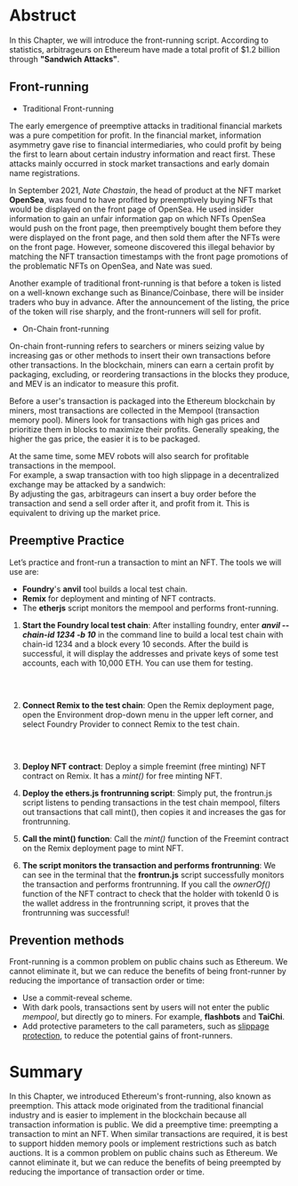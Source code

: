 # Abstruct

In this Chapter, we will introduce the front-running script. According to statistics, arbitrageurs on Ethereum have made a total profit of $1.2 billion through **\"Sandwich Attacks\"**.

## Front-running

- Traditional Front-running

The early emergence of preemptive attacks in traditional financial markets was a pure competition for profit. In the financial market, information asymmetry gave rise to financial intermediaries,
who could profit by being the first to learn about certain industry information and react first. These attacks mainly occurred in stock market transactions and early domain name registrations.

In September 2021, _Nate Chastain_, the head of product at the NFT market **OpenSea**, was found to have profited by preemptively buying NFTs that would be displayed on the front page of OpenSea.
He used insider information to gain an unfair information gap on which NFTs OpenSea would push on the front page, then preemptively bought them before they were displayed on the front page,
and then sold them after the NFTs were on the front page. However, someone discovered this illegal behavior by matching the NFT transaction timestamps with the front page promotions of the problematic NFTs on OpenSea, and Nate was sued.<br>

Another example of traditional front-running is that before a token is listed on a well-known exchange such as Binance/Coinbase, there will be insider traders who buy in advance.
After the announcement of the listing, the price of the token will rise sharply, and the front-runners will sell for profit.

- On-Chain front-running

On-chain front-running refers to searchers or miners seizing value by increasing gas or other methods to insert their own transactions before other transactions.
In the blockchain, miners can earn a certain profit by packaging, excluding, or reordering transactions in the blocks they produce, and MEV is an indicator to measure this profit.<br>

Before a user's transaction is packaged into the Ethereum blockchain by miners, most transactions are collected in the Mempool (transaction memory pool).
Miners look for transactions with high gas prices and prioritize them in blocks to maximize their profits. Generally speaking, the higher the gas price, the easier it is to be packaged.<br>

At the same time, some MEV robots will also search for profitable transactions in the mempool.<br>
For example, a swap transaction with too high slippage in a decentralized exchange may be attacked by a sandwich:<br>
By adjusting the gas, arbitrageurs can insert a buy order before the transaction and send a sell order after it, and profit from it. This is equivalent to driving up the market price.

## Preemptive Practice

Let’s practice and front-run a transaction to mint an NFT. The tools we will use are:
- **Foundry**'s **anvil** tool builds a local test chain.
- **Remix** for deployment and minting of NFT contracts.
- The **etherjs** script monitors the mempool and performs front-running.

1. **Start the Foundry local test chain**: After installing foundry, enter _**anvil --chain-id 1234 -b 10**_ in the command line to build a local test chain with chain-id 1234 and a block every 10 seconds. After the build is successful, it will display the addresses and private keys of some test accounts, each with 10,000 ETH. You can use them for testing.
<br>

![]()<br>
![]()<br>
![]()<br>

2. **Connect Remix to the test chain**: Open the Remix deployment page, open the Environment drop-down menu in the upper left corner, and select Foundry Provider to connect Remix to the test chain.
<br>

![]()<br>
![]()<br>

3. **Deploy NFT contract**: Deploy a simple freemint (free minting) NFT contract on Remix. It has a _mint()_ for free minting NFT.

4. **Deploy the ethers.js frontrunning script**: Simply put, the frontrun.js script listens to pending transactions in the test chain mempool, filters out transactions that call mint(), then copies it and increases the gas for frontrunning.

5. **Call the mint() function**: Call the _mint()_ function of the Freemint contract on the Remix deployment page to mint NFT.

6. **The script monitors the transaction and performs frontrunning**: We can see in the terminal that the **frontrun.js** script successfully monitors the transaction and performs frontrunning. If you call the _ownerOf()_ function of the NFT contract to check that the holder with tokenId 0 is the wallet address in the frontrunning script, it proves that the frontrunning was successful!

## Prevention methods

Front-running is a common problem on public chains such as Ethereum. We cannot eliminate it, but we can reduce the benefits of being front-runner by reducing the importance of transaction order or time:
- Use a commit-reveal scheme.
- With dark pools, transactions sent by users will not enter the public _mempool_, but directly go to miners. For example, **flashbots** and **TaiChi**.
- Add protective parameters to the call parameters, such as [slippage protection](https://uniswapv3book.com/milestone_3/slippage-protection.html), to reduce the potential gains of front-runners.

# Summary

In this Chapter, we introduced Ethereum's front-running, also known as preemption. This attack mode originated from the traditional financial industry and is easier to implement in the blockchain because all transaction information is public. We did a preemptive time: preempting a transaction to mint an NFT. When similar transactions are required, it is best to support hidden memory pools or implement restrictions such as batch auctions. It is a common problem on public chains such as Ethereum. We cannot eliminate it, but we can reduce the benefits of being preempted by reducing the importance of transaction order or time.
